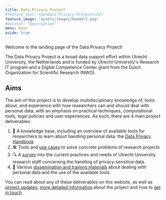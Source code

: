 ```yaml
---
title: Data Privacy Project
#feature_text: <h2>Data Privacy Project</h2>
feature_image: "assets/images/header2.png"
#excerpt: "Description"
menu: main
aside: true
---
```


<p>Welcome to the landing page of the Data Privacy Project!</p>
<p>
    The Data Privacy Project is a broad data support effort within Utrecht University, the Netherlands and is funded by Utrecht University's Research IT program 
    and a Digital Competence Center grant from the Dutch Organization for Scientific Research (NWO).
</p>
<h2>Aims</h2>
<p>
    The aim of this project is to develop multidisciplinary knowledge of, tools about, and experience with how researchers can and should deal with personal data, 
    with an emphasis on practical techniques, computational tools, legal policies and user experiences. As such, there are 4 main project deliverables:
</p>

<ol>
    <li>
        🧠 A knowledge base, including an overview of available tools for researchers to learn about handling personal data: the <a href=handbook>Data Privacy Handbook</a>
    </li>
    <li>
        🛠️ Tools and <a href=use-cases>use cases</a> to solve concrete problems of research projects
    </li>
    <li>
        🔍 A <a href=survey>survey</a> into the current practices and needs of Utrecht University research staff concerning the handling of privacy-sensitive data.
    </li>
    <li>
        💪 Various <a href=outreach>dissemination and training materials</a> about dealing with personal data and the use of the available tools.
    </li>
</ol>

You can read about any of these deliverables on this website, as well as <a href=news>project updates</a>, <a href=about>more detailed information</a> 
about the project and how to <a href=contact>get in touch</a>.